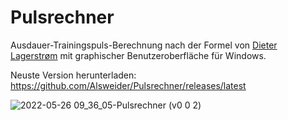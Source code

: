 # Pulsrechner
Ausdauer-Trainingspuls-Berechnung nach der Formel von [Dieter Lagerstrøm](http://www.medizinfo.de/sportmedizin/tipps/trainingspuls.shtml) mit graphischer Benutzeroberfläche für Windows. 

Neuste Version herunterladen: https://github.com/Alsweider/Pulsrechner/releases/latest

![2022-05-26 09_36_05-Pulsrechner (v0 0 2)](https://user-images.githubusercontent.com/30653982/170445482-23d8d748-6fec-4a02-ac52-a920296c7f06.jpg)
